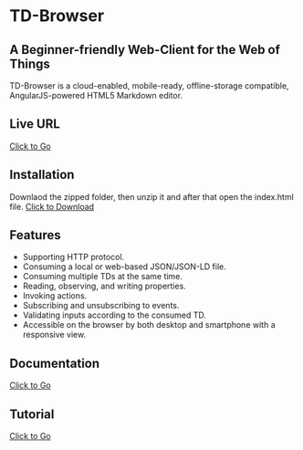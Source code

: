 # TD-Browser

## A Beginner-friendly Web-Client for the Web of Things

TD-Browser is a cloud-enabled, mobile-ready, offline-storage compatible,
AngularJS-powered HTML5 Markdown editor.

## Live URL

<a href="http://www.paul.ti.rw.fau.de/~ro79vave/TD-Browser/" download>Click to Go</a>

## Installation

Downlaod the zipped folder, then unzip it and after that open the index.html file.
<a href="https://github.com/wintechis/TD-Browser/archive/refs/heads/deploy.zip" download>Click to Download</a>

## Features

- Supporting HTTP protocol.
- Consuming a local or web-based JSON/JSON-LD file.
- Consuming multiple TDs at the same time.
- Reading, observing, and writing properties.
- Invoking actions.
- Subscribing and unsubscribing to events.
- Validating inputs according to the consumed TD.
- Accessible on the browser by both desktop and smartphone with a responsive view.

## Documentation
<a href="https://wintechis.github.io/TD-Browser/index.html" download>Click to Go</a>

## Tutorial

<a href="https://wintechis.github.io/TD-Browser/tutorial-Tutorial.html" download>Click to Go</a>
